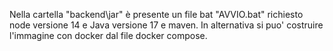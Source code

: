 Nella cartella "backend\jar" è presente un file bat "AVVIO.bat" richiesto node versione 14 e Java versione 17 e maven. In alternativa si puo' costruire l'immagine con docker dal file docker compose.

